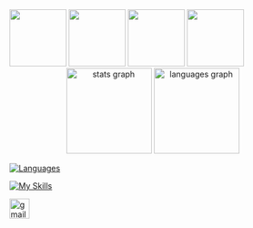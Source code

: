 <div align="left">
  <img src="https://external-content.duckduckgo.com/iu/?u=https%3A%2F%2Ffreepngimg.com%2Fthumb%2Fpenguin%2F75902-tux-kernel-racer-penguins-linux-penguin.png&f=1&nofb=1&ipt=e3c9c5e9a5dc26056001144bf2ef09f4a294d624e20e960b845c995c014f09bc&ipo=images" height=100 />
  <img src="https://external-content.duckduckgo.com/iu/?u=https%3A%2F%2Ffreepngimg.com%2Fthumb%2Fpenguin%2F75902-tux-kernel-racer-penguins-linux-penguin.png&f=1&nofb=1&ipt=e3c9c5e9a5dc26056001144bf2ef09f4a294d624e20e960b845c995c014f09bc&ipo=images" height=100 />
  <img src="https://external-content.duckduckgo.com/iu/?u=https%3A%2F%2Ffreepngimg.com%2Fthumb%2Fpenguin%2F75902-tux-kernel-racer-penguins-linux-penguin.png&f=1&nofb=1&ipt=e3c9c5e9a5dc26056001144bf2ef09f4a294d624e20e960b845c995c014f09bc&ipo=images" height=100 />
  <img src="https://external-content.duckduckgo.com/iu/?u=https%3A%2F%2Ffreepngimg.com%2Fthumb%2Fpenguin%2F75902-tux-kernel-racer-penguins-linux-penguin.png&f=1&nofb=1&ipt=e3c9c5e9a5dc26056001144bf2ef09f4a294d624e20e960b845c995c014f09bc&ipo=images" height=100 />
</div>

<div align="center">
  <img src="https://github-readme-stats.vercel.app/api?username=KarboXXX&hide_title=false&hide_rank=false&show_icons=true&include_all_commits=true&count_private=true&disable_animations=false&theme=dracula&locale=en&hide_border=true" height="150" alt="stats graph"  />
  <img src="https://github-readme-stats.vercel.app/api/top-langs?username=KarboXXX&locale=en&hide_title=false&layout=compact&card_width=320&langs_count=8&theme=dracula&hide_border=true" height="150" alt="languages graph"  />
</div>

[![Languages](https://skillicons.dev/icons?i=js,ts,html,css,rust,c,cpp,bash,java,python,lua)](https://skillicons.dev)

[![My Skills](https://skillicons.dev/icons?i=wasm,react,solidjs,nodejs,pnpm,tailwind,bsd,debian,discordjs,electron,emacs,robloxstudio,spring,tauri)](https://skillicons.dev)

  <a href="mailto:renangiuliasse@gmail.com" target="_blank">
    <img src="https://img.shields.io/static/v1?message=Gmail&logo=gmail&label=&color=D14836&logoColor=white&labelColor=&style=for-the-badge" height="35" alt="gmail logo"  />
  </a>
</div>

###
